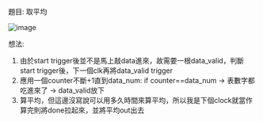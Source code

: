 題目: 取平均


![image](https://github.com/user-attachments/assets/c8b3de55-55ea-4f0e-a16a-54986b7a1a67)


想法:
1. 由於start trigger後並不是馬上敲data進來，故需要一根data_valid，判斷start trigger後，下一個clk再將data_valid trigger
2. 應用一個counter不斷+1直到data_num: if counter==data_num -> 表數字都吃進來了 -> data_valid放下
3. 算平均，但這邊沒寫說可以用多久時間來算平均，所以我是下個clock就當作算完則將done拉起來，並將平均out出去
